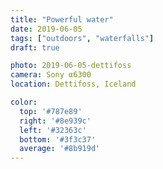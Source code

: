 ```yaml
---
title: "Powerful water"
date: 2019-06-05
tags: ["outdoors", "waterfalls"]
draft: true

photo: 2019-06-05-dettifoss
camera: Sony α6300
location: Dettifoss, Iceland

color:
  top: '#787e89'
  right: '#8e939c'
  left: '#32363c'
  bottom: '#3f3c37'
  average: '#8b919d'
---
```

